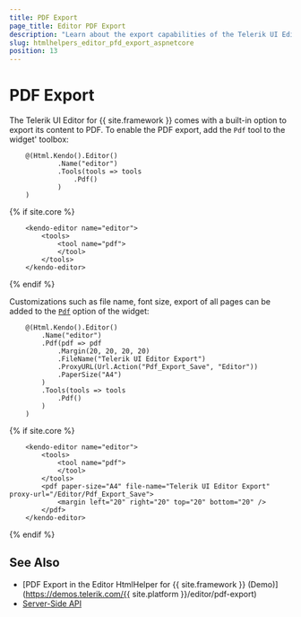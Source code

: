 ```yaml
---
title: PDF Export
page_title: Editor PDF Export
description: "Learn about the export capabilities of the Telerik UI Editor component for {{ site.framework }}."
slug: htmlhelpers_editor_pfd_export_aspnetcore
position: 13
---
```


# PDF Export

The Telerik UI Editor for {{ site.framework }} comes with a built-in option to export its content to PDF. To enable the PDF export, add the `Pdf` tool to the widget' toolbox:

```HtmlHelper
    @(Html.Kendo().Editor()
            .Name("editor")
            .Tools(tools => tools
                .Pdf()
            )
    )
```
{% if site.core %}
```TagHelper
    <kendo-editor name="editor">
        <tools>
	 	    <tool name="pdf">
	 	    </tool>
	    </tools>
    </kendo-editor>
```
{% endif %}

Customizations such as file name, font size, export of all pages can be added to the [`Pdf`](/api/Kendo.Mvc.UI.Fluent/EditorPdfSettingsBuilder) option of the widget:

```HtmlHelper
    @(Html.Kendo().Editor()
        .Name("editor")
        .Pdf(pdf => pdf
            .Margin(20, 20, 20, 20)
            .FileName("Telerik UI Editor Export")
            .ProxyURL(Url.Action("Pdf_Export_Save", "Editor"))
            .PaperSize("A4")
        )
        .Tools(tools => tools
            .Pdf()
        )
    )
```
{% if site.core %}
```TagHelper
    <kendo-editor name="editor">
        <tools>
	 	    <tool name="pdf">
	 	    </tool>
	    </tools>
	    <pdf paper-size="A4" file-name="Telerik UI Editor Export" proxy-url="/Editor/Pdf_Export_Save">
            <margin left="20" right="20" top="20" bottom="20" />
	    </pdf>
    </kendo-editor>
```
{% endif %}

## See Also

* [PDF Export in the Editor HtmlHelper for {{ site.framework }} (Demo)](https://demos.telerik.com/{{ site.platform }}/editor/pdf-export)
* [Server-Side API](/api/editor)
